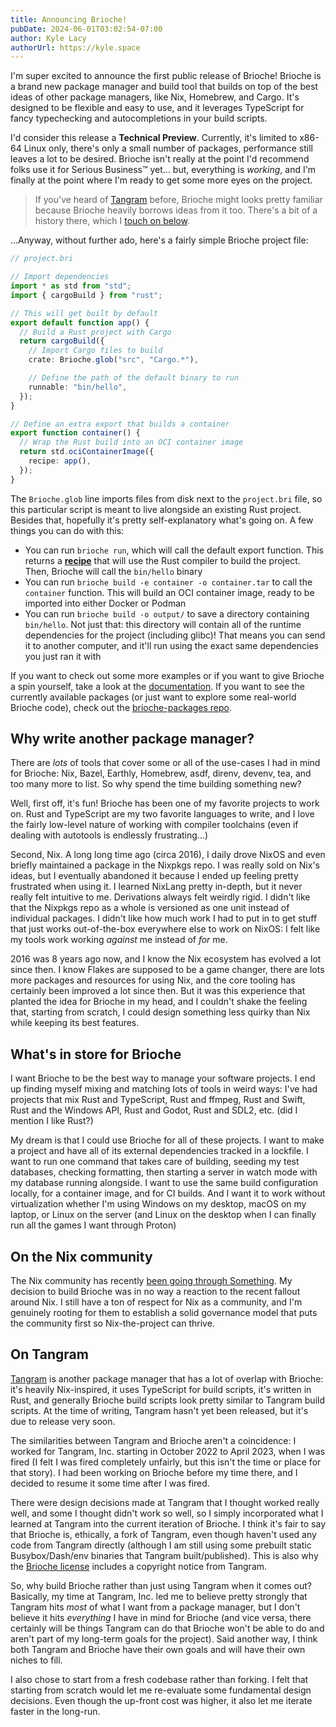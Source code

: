 ```yaml
---
title: Announcing Brioche!
pubDate: 2024-06-01T03:02:54-07:00
author: Kyle Lacy
authorUrl: https://kyle.space
---
```


I'm super excited to announce the first public release of Brioche! Brioche is a brand new package manager and build tool that builds on top of the best ideas of other package managers, like Nix, Homebrew, and Cargo. It's designed to be flexible and easy to use, and it leverages TypeScript for fancy typechecking and autocompletions in your build scripts.

I'd consider this release a **Technical Preview**. Currently, it's limited to x86-64 Linux only, there's only a small number of packages, performance still leaves a lot to be desired. Brioche isn't really at the point I'd recommend folks use it for Serious Business™ yet... but, everything is _working_, and I'm finally at the point where I'm ready to get some more eyes on the project.

> If you've heard of [Tangram](https://www.tangram.dev/) before, Brioche might looks pretty familiar because Brioche heavily borrows ideas from it too. There's a bit of a history there, which I [touch on below](#on-tangram).

...Anyway, without further ado, here's a fairly simple Brioche project file:

```ts
// project.bri

// Import dependencies
import * as std from "std";
import { cargoBuild } from "rust";

// This will get built by default
export default function app() {
  // Build a Rust project with Cargo
  return cargoBuild({
    // Import Cargo files to build
    crate: Brioche.glob("src", "Cargo.*"),

    // Define the path of the default binary to run
    runnable: "bin/hello",
  });
}

// Define an extra export that builds a container
export function container() {
  // Wrap the Rust build into an OCI container image
  return std.ociContainerImage({
    recipe: app(),
  });
}
```

The `Brioche.glob` line imports files from disk next to the `project.bri` file, so this particular script is meant to live alongside an existing Rust project. Besides that, hopefully it's pretty self-explanatory what's going on. A few things you can do with this:

- You can run `brioche run`, which will call the default export function. This returns a [**recipe**](../docs/core-concepts/recipes/) that will use the Rust compiler to build the project. Then, Brioche will call the `bin/hello` binary
- You can run `brioche build -e container -o container.tar` to call the `container` function. This will build an OCI container image, ready to be imported into either Docker or Podman
- You can run `brioche build -o output/` to save a directory containing `bin/hello`. Not just that: this directory will contain all of the runtime dependencies for the project (including glibc)! That means you can send it to another computer, and it'll run using the exact same dependencies you just ran it with

If you want to check out some more examples or if you want to give Brioche a spin yourself, take a look at the [documentation](../docs/). If you want to see the currently available packages (or just want to explore some real-world Brioche code), check out the [brioche-packages repo](https://github.com/brioche-dev/brioche-packages).

## Why write another package manager?

There are _lots_ of tools that cover some or all of the use-cases I had in mind for Brioche: Nix, Bazel, Earthly, Homebrew, asdf, direnv, devenv, tea, and too many more to list. So why spend the time building something new?

Well, first off, it's fun! Brioche has been one of my favorite projects to work on. Rust and TypeScript are my two favorite languages to write, and I love the fairly low-level nature of working with compiler toolchains (even if dealing with autotools is endlessly frustrating...)

Second, Nix. A long long time ago (circa 2016), I daily drove NixOS and even briefly maintained a package in the Nixpkgs repo. I was really sold on Nix's ideas, but I eventually abandoned it because I ended up feeling pretty frustrated when using it. I learned NixLang pretty in-depth, but it never really felt intuitive to me. Derivations always felt weirdly rigid. I didn't like that the Nixpkgs repo as a whole is versioned as one unit instead of individual packages. I didn't like how much work I had to put in to get stuff that just works out-of-the-box everywhere else to work on NixOS: I felt like my tools work working _against_ me instead of _for_ me.

2016 was 8 years ago now, and I know the Nix ecosystem has evolved a lot since then. I know Flakes are supposed to be a game changer, there are lots more packages and resources for using Nix, and the core tooling has certainly been improved a lot since then. But it was this experience that planted the idea for Brioche in my head, and I couldn't shake the feeling that, starting from scratch, I could design something less quirky than Nix while keeping its best features.

## What's in store for Brioche

I want Brioche to be the best way to manage your software projects. I end up finding myself mixing and matching lots of tools in weird ways: I've had projects that mix Rust and TypeScript, Rust and ffmpeg, Rust and Swift, Rust and the Windows API, Rust and Godot, Rust and SDL2, etc. (did I mention I like Rust?)

My dream is that I could use Brioche for all of these projects. I want to make a project and have all of its external dependencies tracked in a lockfile. I want to run one command that takes care of building, seeding my test databases, checking formatting, then starting a server in watch mode with my database running alongside. I want to use the same build configuration locally, for a container image, and for CI builds. And I want it to work without virtualization whether I'm using Windows on my desktop, macOS on my laptop, or Linux on the server (and Linux on the desktop when I can finally run all the games I want through Proton)

## On the Nix community

The Nix community has recently [been going through Something](https://lwn.net/Articles/970824/). My decision to build Brioche was in no way a reaction to the recent fallout around Nix. I still have a ton of respect for Nix as a community, and I'm genuinely rooting for them to establish a solid governance model that puts the community first so Nix-the-project can thrive.

## On Tangram

[Tangram](https://www.tangram.dev/) is another package manager that has a lot of overlap with Brioche: it's heavily Nix-inspired, it uses TypeScript for build scripts, it's written in Rust, and generally Brioche build scripts look pretty similar to Tangram build scripts. At the time of writing, Tangram hasn't yet been released, but it's due to release very soon.

The similarities between Tangram and Brioche aren't a coincidence: I worked for Tangram, Inc. starting in October 2022 to April 2023, when I was fired (I felt I was fired completely unfairly, but this isn't the time or place for that story). I had been working on Brioche before my time there, and I decided to resume it some time after I was fired.

There were design decisions made at Tangram that I thought worked really well, and some I thought didn't work so well, so I simply incorporated what I learned at Tangram into the current iteration of Brioche. I think it's fair to say that Brioche is, ethically, a fork of Tangram, even though haven't used any code from Tangram directly (although I am still using some prebuilt static Busybox/Dash/env binaries that Tangram built/published). This is also why the [Brioche license](https://github.com/brioche-dev/brioche/blob/5bede7097a2736e3582d51c899975dda8e7e8011/LICENSE.md) includes a copyright notice from Tangram.

So, why build Brioche rather than just using Tangram when it comes out? Basically, my time at Tangram, Inc. led me to believe pretty strongly that Tangram hits _most_ of what I want from a package manager, but I don't believe it hits _everything_ I have in mind for Brioche (and vice versa, there certainly will be things Tangram can do that Brioche won't be able to do and aren't part of my long-term goals for the project). Said another way, I think both Tangram and Brioche have their own goals and will have their own niches to fill.

I also chose to start from a fresh codebase rather than forking. I felt that starting from scratch would let me re-evaluate some fundamental design decisions. Even though the up-front cost was higher, it also let me iterate faster in the long-run.

